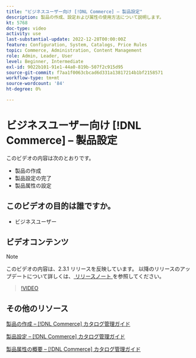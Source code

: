 ```yaml
---
title: "ビジネスユーザー向け [!DNL Commerce] – 製品設定"
description: 製品の作成、設定および属性の使用方法について説明します。
kt: 5768
doc-type: video
activity: use
last-substantial-update: 2022-12-28T00:00:00Z
feature: Configuration, System, Catalogs, Price Rules
topic: Commerce, Administration, Content Management
role: Admin, Leader, User
level: Beginner, Intermediate
exl-id: 9022b101-91e1-44a0-819b-507f2c915d95
source-git-commit: f7aa1f0063cbcad6d331a13817214b1bf2158571
workflow-type: tm+mt
source-wordcount: '84'
ht-degree: 0%

---
```


# ビジネスユーザー向け [!DNL Commerce] – 製品設定

このビデオの内容は次のとおりです。

- 製品の作成
- 製品設定の完了
- 製品属性の設定

## このビデオの目的は誰ですか。

- ビジネスユーザー

## ビデオコンテンツ

>[!NOTE]
>
>このビデオの内容は、2.3.1 リリースを反映しています。 以降のリリースのアップデートについて詳しくは、[ リリースノート ](https://experienceleague.adobe.com/docs/commerce-operations/release/notes/overview.html?lang=ja) を参照してください。

>[!VIDEO](https://video.tv.adobe.com/v/35953?quality=12&learn=on)

## その他のリソース

[ 製品の作成 –  [!DNL Commerce]  カタログ管理ガイド ](https://experienceleague.adobe.com/docs/commerce-admin/catalog/products/product-create.html?lang=ja)

[ 製品設定 –  [!DNL Commerce]  カタログ管理ガイド ](https://experienceleague.adobe.com/docs/commerce-admin/catalog/products/product-create.html?lang=ja#product-settings)

[ 製品属性の概要 –  [!DNL Commerce]  カタログ管理ガイド ](https://experienceleague.adobe.com/docs/commerce-admin/catalog/product-attributes/product-attributes.html?lang=ja)
